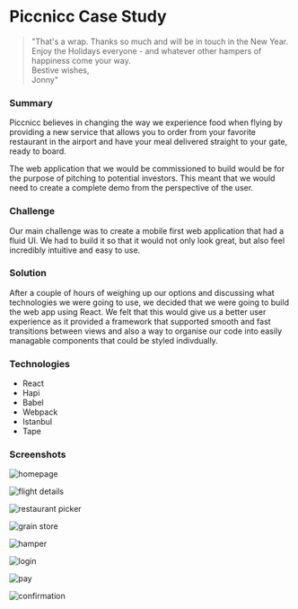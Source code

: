 # Piccnicc Case Study


>"That's a wrap. Thanks so much and will be in touch in the New Year.  
Enjoy the Holidays everyone - and whatever other hampers of happiness come your way.  
Bestive wishes,  
Jonny"


### Summary

Piccnicc believes in changing the way we experience food when flying by providing a new service that allows you to order from your favorite restaurant in the airport and have your meal delivered straight to your gate, ready to board.

The web application that we would be commissioned to build would be for the purpose of pitching to potential investors. This meant that we would need to create a complete demo from the perspective of the user.


### Challenge

Our main challenge was to create a mobile first web application that had a fluid UI. We had to build it so that it would not only look great, but also feel incredibly intuitive and easy to use.


### Solution

After a couple of hours of weighing up our options and discussing what technologies we were going to use, we decided that we were going to build the web app using React. We felt that this would give us a better user experience as it provided a framework that supported smooth and fast transitions between views and also a way to organise our code into easily managable components that could be styled indivdually.


### Technologies

* React
* Hapi
* Babel
* Webpack
* Istanbul
* Tape


### Screenshots

![homepage](https://cloud.githubusercontent.com/assets/12450298/12874337/28261478-cdca-11e5-9891-c10f0b76bf67.png)

![flight details](https://cloud.githubusercontent.com/assets/12450298/12874338/304c44ec-cdca-11e5-8305-c2813abd55fc.png)

![restaurant picker](https://cloud.githubusercontent.com/assets/12450298/12874350/67796e4a-cdca-11e5-9fe9-5891a5cc0555.png)

![grain store](https://cloud.githubusercontent.com/assets/12450298/12874354/74972c70-cdca-11e5-80c9-20dca0786333.png)

![hamper](https://cloud.githubusercontent.com/assets/12450298/12874360/811bc42e-cdca-11e5-826e-ddcda647afaa.png)

![login](https://cloud.githubusercontent.com/assets/12450298/12874369/a73c5326-cdca-11e5-9eb5-ec2d8aad236d.png)

![pay](https://cloud.githubusercontent.com/assets/12450298/12874363/8614d628-cdca-11e5-9dbf-202201ea4916.png)

![confirmation](https://cloud.githubusercontent.com/assets/12450298/12874366/8a3d4460-cdca-11e5-9d16-e34eae8b4b00.png)
